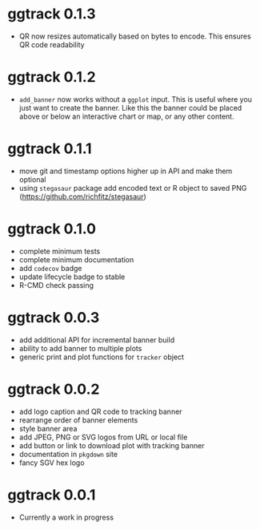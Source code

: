# ggtrack 0.1.3

* QR now resizes automatically based on bytes to encode. This ensures QR code readability

# ggtrack 0.1.2

* `add_banner` now works without a `ggplot` input. This is useful where you just want to create the banner. Like this the banner could be placed above or below an interactive chart or map, or any other content.

# ggtrack 0.1.1

* move git and timestamp options higher up in API and make them optional
* using `stegasaur` package add encoded text or R object to saved PNG (https://github.com/richfitz/stegasaur)

# ggtrack 0.1.0

* complete minimum tests
* complete minimum documentation
* add `codecov` badge
* update lifecycle badge to stable
* R-CMD check passing

# ggtrack 0.0.3

* add additional API for incremental banner build
* ability to add banner to multiple plots
* generic print and plot functions for `tracker` object

# ggtrack 0.0.2

* add logo caption and QR code to tracking banner
* rearrange order of banner elements
* style banner area
* add JPEG, PNG or SVG logos from URL or local file
* add button or link to download plot with tracking banner
* documentation in `pkgdown` site
* fancy SGV hex logo

# ggtrack 0.0.1

* Currently a work in progress
